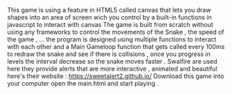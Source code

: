 This game is using a feature in HTML5 called canvas that lets you draw shapes into an area of screen wich you control by a built-in functions in javascript to interact with canvas 
The game is built from scratch without using any frameworks to control the movements of the Snake , the speed of the game , ... 
the program is designed using multiple functions to interact with each other and a Main Gameloop function that gets called every 100ms to redraw the snake and see if there is collisions , once you progress in levels the interval decrease so the snake moves faster . 
Swalfire are used here they provide alerts that are more interactive , animated and beautiful here's their website : https://sweetalert2.github.io/
Download this game  into your computer open the main.html and start  playing .
